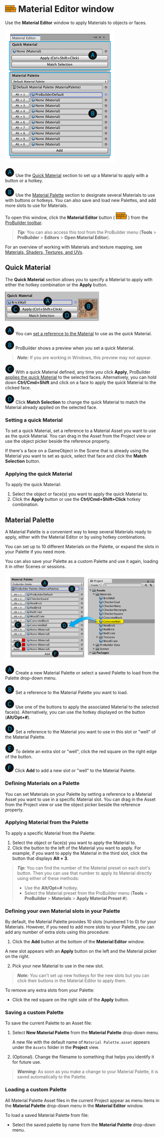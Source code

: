 # ![Material Tools Icon](images/icons/Panel_Materials.png) Material Editor window

Use the **Material Editor** window to apply Materials to objects or faces.

![The Material Editor window](images/material-tools.png)

![A](images/LetterCircle_A.png) Use the [Quick Material](#quick) section to set up a Material to apply with a button or a hotkey.

![B](images/LetterCircle_B.png) Use the [Material Palette](#palette) section to designate several Materials to use with buttons or hotkeys. You can also save and load new Palettes, and add more slots to use for Materials.

To open this window, click the **Material Editor** button ( ![Material Tools icon](images/icons/Panel_Materials.png) ) from the [ProBuilder toolbar](toolbar.md).

> ***Tip:*** You can also access this tool from the ProBuilder menu (**Tools** > **ProBuilder** > **Editors** > **Open Material Editor**).

For an overview of working with Materials and texture mapping, see [Materials, Shaders, Textures, and UVs](workflow-texture-mapping.md).



<a name="quick"></a>

## Quick Material

The **Quick Material** section allows you to specify a Material to apply with either the hotkey combination or the **Apply** button. 

![Quick Material section](images/material-tools-quick.png)

![Item A](images/LetterCircle_A.png) You can [set a reference to the Material](#qset) to use as the *quick* Material. 

![Item B](images/LetterCircle_B.png) ProBuilder shows a preview when you set a quick Material.

> ***Note:*** If you are working in Windows, this preview may not appear.

![Item C](images/LetterCircle_C.png) With a quick Material defined, any time you click **Apply**, ProBuilder [applies the quick Material](#qapply) to the selected faces. Alternatively, you can hold down **Ctrl/Cmd+Shift** and click on a face to apply the quick Material to the clicked face.

![Item D](images/LetterCircle_D.png) Click **Match Selection** to change the quick Material to match the Material already applied on the selected face.



<a name="qset"></a>

### Setting a quick Material

To set a quick Material, set a reference to a Material Asset you want to use as the quick Material. You can drag in the Asset from the Project view or use the object picker beside the reference property. 

If there's a face on a GameObject in the Scene that is already using the Material you want to set as quick, select that face and click the **Match Selection** button. 

<a name="qapply"></a>

### Applying the quick Material

To apply the quick Material:

1. Select the object or face(s) you want to apply the quick Material to.
2. Click the **Apply** button or use the **Ctrl/Cmd+Shift+Click** hotkey combination.



<a name="palette"></a>

## Material Palette

A Material Palette is a convenient way to keep several Materials ready to apply, either with the Material Editor or by using hotkey combinations. 

You can set up to 10 different Materials on the Palette, or expand the slots in your Palette if you need more.

You can also save your Palette as a custom Palette and use it again, loading it in other Scenes or sessions. 

![Material Palette section](images/material-tools-palette.png)

![Item A](images/LetterCircle_A.png) Create a new Material Palette or select a saved Palette to load from the Palette drop-down menu. 

![Item B](images/LetterCircle_B.png) Set a reference to the Material Palette you want to load.

![Item C](images/LetterCircle_C.png) Use one of the buttons to apply the associated Material to the selected face(s). Alternatively, you can use the hotkey displayed on the button (**Alt/Opt+#**).

![Item D](images/LetterCircle_D.png) Set a reference to the Material you want to use in this slot or "well" of the Material Palette.

![Item E](images/LetterCircle_E.png) To delete an extra slot or "well", click the red square on the right edge of the button.

![Item F](images/LetterCircle_F.png) Click **Add** to add a new slot or "well" to the Material Palette. 



<a name="set"></a>

### Defining Materials on a Palette 

You can set Materials on your Palette by setting a reference to a Material Asset you want to use in a specific Material slot. You can drag in the Asset from the Project view or use the object picker beside the reference property. 

<a name="apply"></a>

### Applying Material from the Palette

To apply a specific Material from the Palette:

1. Select the object or face(s) you want to apply the Material to.
2. Click the button to the left of the Material you want to apply. For example, if you want to apply the Material in the third slot, click the button that displays **Alt + 3**. 

> ***Tip:*** You can find the number of the Material preset on each slot's button. Then you can use that number to apply its Material directly using either of these methods: 
>
> * Use the **Alt/Opt+#** hotkey. 
> * Select the Material preset from the ProBuilder menu (**Tools** > **ProBuilder** > **Materials** > **Apply Material Preset #**).



<a name="wells"></a>

### Defining your own Material slots in your Palette

By default, the Material Palette provides 10 slots (numbered 1 to 0) for your Materials. However, if you need to add more slots to your Palette, you can add any number of extra slots using this procedure:

1. Click the **Add** button at the bottom of the **Material Editor** window.

  A new slot appears with an **Apply** button on the left and the Material picker on the right.

2. Pick your new Material to use in the new slot.

> ***Note:*** You can't set up new hotkeys for the new slots but you can click their buttons in the Material Editor to apply them.



To remove any extra slots from your Palette:

* Click the red square on the right side of the **Apply** button.



<a name="save"></a>

### Saving a custom Palette

To save the current Palette to an Asset file:

1. Select **New Material Palette** from the **Material Palette** drop-down menu.

	A new file with the default name of `Material Palette.asset` appears under the `Assets` folder in the **Project** view.

2. (Optional). Change the filename to something that helps you identify it for future use.

> ***Warning:*** As soon as you make a change to your Material Palette, it is saved automatically to the Palette.



<a name="load"></a>

### Loading a custom Palette

All Material Palette Asset files in the current Project appear as menu items in the **Material Palette** drop-down menu in the **Material Editor** window.

To load a saved Material Palette from file:

* Select the saved palette by name from the **Material Palette** drop-down menu.



